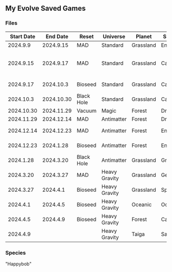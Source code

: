 ## My Evolve Saved Games

### Files

| Start Date | End Date   | Reset      | Universe      | Planet    | Species   | Note             |
| ---------- | ---------- | ---------- | ------------- | --------- | --------- | ---------------- |
| 2024.9.9   | 2024.9.15  | MAD        | Standard      | Grassland | Ent       |                  |
| 2024.9.15  | 2024.9.17  | MAD        | Standard      | Grassland | Cacti     | Not the last day |
| 2024.9.17  | 2024.10.3  | Bioseed    | Standard      | Grassland | Cacti     | After reset      |
| 2024.10.3  | 2024.10.30 | Black Hole | Standard      | Grassland | Cacti     |                  |
| 2024.10.30 | 2024.11.29 | Vacuum     | Magic         | Forest    | Dryad     |                  |
| 2024.11.29 | 2024.12.14 | MAD        | Antimatter    | Forest    | Dryad     |                  |
| 2024.12.14 | 2024.12.23 | MAD        | Antimatter    | Forest    | Ent       | Spruce Ent       |
| 2024.12.23 | 2024.1.28  | Bioseed    | Antimatter    | Forest    | Ent       | Spruce Ent       |
| 2024.1.28  | 2024.3.20  | Black Hole | Antimatter    | Grassland | Gnome     |                  |
| 2024.3.20  | 2024.3.27  | MAD        | Heavy Gravity | Grassland | Gecko     |                  |
| 2024.3.27  | 2024.4.1   | Bioseed    | Heavy Gravity | Grassland | Sporgar   |                  |
| 2024.4.1   | 2024.4.5   | Bioseed    | Heavy Gravity | Oceanic   | Octigoran |                  |
| 2024.4.5   | 2024.4.9   | Bioseed    | Heavy Gravity | Forest    | Capybara  |                  |
| 2024.4.9   |            |            | Heavy Gravity | Taiga     | Satyr     |                  |

### Species

"Happybob"
